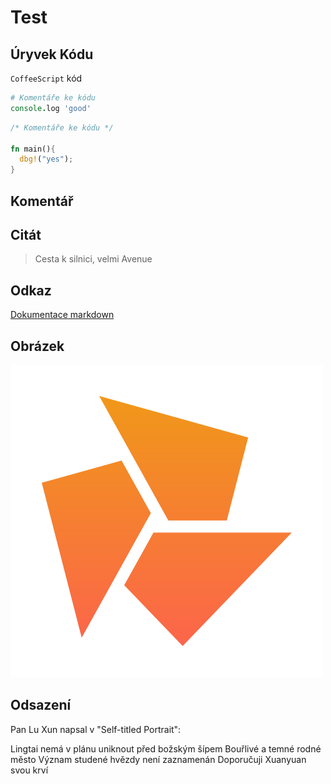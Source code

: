 [Globální komentáře Markdown]:#

# Test

## Úryvek Kódu

`CoffeeScript` kód

```coffee
# Komentáře ke kódu
console.log 'good'


```

```rust
/* Komentáře ke kódu */

fn main(){
  dbg!("yes");
}
```

## Komentář

<!-- HTML 注释 --> 

<!-- 多行注释 --> 

## Citát

> Cesta k silnici, velmi Avenue

## Odkaz

[Dokumentace markdown](https://github.com/xxai-art/xxai-art-md)

## Obrázek

![xxAI.Art Brand Identity](https://raw.githubusercontent.com/xxai-art/web/main/file/svg/logo.svg)

## Odsazení

Pan Lu Xun napsal v "Self-titled Portrait":

  Lingtai nemá v plánu uniknout před božským šípem
  Bouřlivé a temné rodné město
  Význam studené hvězdy není zaznamenán
  Doporučuji Xuanyuan svou krví
